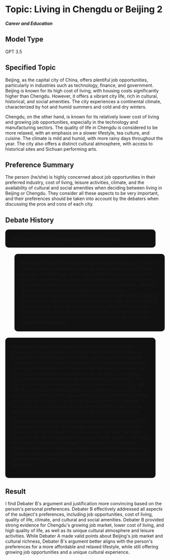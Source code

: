 # Topic: Living in Chengdu or Beijing 2

***Career and Education***



## Model Type

GPT 3.5

## Specified Topic

Beijing, as the capital city of China, offers plentiful job opportunities, particularly in industries such as technology, finance, and government. Beijing is known for its high cost of living, with housing costs significantly higher than Chengdu. However, it offers a vibrant city life, rich in cultural, historical, and social amenities. The city experiences a continental climate, characterized by hot and humid summers and cold and dry winters. 

Chengdu, on the other hand, is known for its relatively lower cost of living and growing job opportunities, especially in the technology and manufacturing sectors. The quality of life in Chengdu is considered to be more relaxed, with an emphasis on a slower lifestyle, tea culture, and cuisine. The climate is mild and humid, with more rainy days throughout the year. The city also offers a distinct cultural atmosphere, with access to historical sites and Sichuan performing arts.

## Preference Summary

The person (he/she) is highly concerned about job opportunities in their preferred industry, cost of living, leisure activities, climate, and the availability of cultural and social amenities when deciding between living in Beijing or Chengdu. They consider all these aspects to be very important, and their preferences should be taken into account by the debaters when discussing the pros and cons of each city.

## Debate History

<div style="display: flex; margin-bottom: 20px">
  <div style="flex: 15; background: #111111; border-radius: 10px; padding:20px;">I am Debater A, I will be arguing for: Living in Beijing</div>
   <div style="flex: 1;"></div>
</div>

<div style="display: flex; margin-bottom: 20px">
  <div style="flex: 1;"></div>
  <div style="flex: 15; background: #111111; border-radius: 10px; padding:20px; ">Argument: Beijing offers abundant job opportunities and a vibrant cultural scene.
Explanation: Beijing, as the capital city of China, provides a wide range of job opportunities in various industries such as technology, finance, and government. The city is home to numerous international organizations and companies, offering diverse career options for professionals (source: duckduckgo_search). In addition to its thriving job market, Beijing boasts a rich cultural and historical heritage, with seven UNESCO World Heritage sites, including the Great Wall of China and the Forbidden City. This vibrant cultural scene, combined with the city's numerous leisure activities, makes Beijing an attractive place to live and work.</div>
</div>

<div style="display: flex; margin-bottom: 20px">
  <div style="flex: 15; background: #111111; border-radius: 10px; padding:20px;">Argument: Chengdu's quality of life, leisure activities, and growing job market make it a competitive alternative to Beijing.
Explanation: While Beijing does offer a diverse job market and cultural richness, Chengdu's quality of life, leisure activities, and growing job market should not be underestimated. Chengdu has been ranked as China's happiest city for 14 years, indicating a high level of satisfaction among its residents (source: OQ). The city has also experienced significant growth in its economy, with a 40.9% increase in international trains operation and a 57.7% increase in China-Europe railway trains during the first half of the year (source: Xinhua). This growth is a testament to Chengdu's focus on high-end, intelligent, and green transformation of the manufacturing industry, promoting high-quality development.

Disposable income per capita in Chengdu has increased by 110% compared to 2012, with an average annual growth rate of 8.6% (source: OQ). This growth in income, combined with the lower cost of living, allows residents to enjoy a higher quality of life and more leisure activities. Chengdu's unique work-life balance, charm, and ability to support entrepreneurial pursuits and provide ongoing learning opportunities make it an attractive alternative to Beijing for those who value a more relaxed lifestyle and a growing job market.</div>
   <div style="flex: 1;"></div>
</div>


## Result

I find Debater B's argument and justification more convincing based on the person's personal preferences. Debater B effectively addressed all aspects of the subject's preferences, including job opportunities, cost of living, quality of life, climate, and cultural and social amenities. Debater B provided strong evidence for Chengdu's growing job market, lower cost of living, and high quality of life, as well as its unique cultural atmosphere and leisure activities. While Debater A made valid points about Beijing's job market and cultural richness, Debater B's argument better aligns with the person's preferences for a more affordable and relaxed lifestyle, while still offering growing job opportunities and a unique cultural experience.